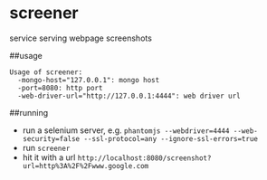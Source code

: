 # screener
service serving webpage screenshots

##usage

```
Usage of screener:
  -mongo-host="127.0.0.1": mongo host
  -port=8080: http port
  -web-driver-url="http://127.0.0.1:4444": web driver url
```

##running
* run a selenium server, e.g. `phantomjs --webdriver=4444 --web-security=false --ssl-protocol=any --ignore-ssl-errors=true`
* run `screener`
* hit it with a url `http://localhost:8080/screenshot?url=http%3A%2F%2Fwww.google.com`

